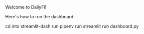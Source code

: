 Welcome to DailyFi!

Here's how to run the dashboard:

cd into streamlit-dash
run pipenv run streamlit run dashboard.py